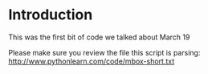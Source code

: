 # Introduction
This was the first bit of code we talked about March 19

Please make sure you review the file this script is parsing:
http://www.pythonlearn.com/code/mbox-short.txt 
